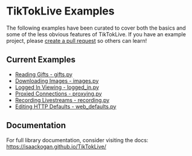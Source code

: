 # TikTokLive Examples

The following examples have been curated to cover both the basics and some of the less obvious features of TikTokLive. 
If you have an example project, please [create a pull request](https://github.com/isaackogan/TikTokLive/pulls) so others can learn!

## Current Examples
- [Reading Gifts - gifts.py](gifts.py)
- [Downloading Images - images.py](images.py)
- [Logged In Viewing - logged_in.py](logged_in.py)
- [Proxied Connections - proxying.py](proxying.py)
- [Recording Livestreams - recording.py](recording.py)
- [Editing HTTP Defaults - web_defaults.py](web_defaults.py)


## Documentation

For full library documentation, consider visiting the docs: https://isaackogan.github.io/TikTokLive/